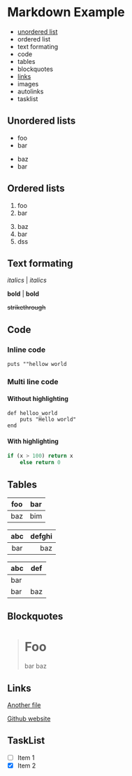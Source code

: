 # Markdown Example

- [unordered list](#unordered-lists)
- ordered list
- text formating
- code
- tables
- blockquotes
- [links](#links)
- images
- autolinks
- tasklist

## Unordered lists
 - foo
- bar
+ baz
+ bar

## Ordered lists
1. foo
2. bar
3) baz
3) bar
3) dss

## Text formating

_italics_ |
*italics*

**bold** |
__bold__

~~strikethrough~~

## Code

### Inline code
`puts ""hellow world`

### Multi line code

#### Without highlighting
```
def helloo_world
    puts "Hello world"
end
```

#### With highlighting

```js
if (x > 100) return x
    else return 0
```

## Tables

| foo | bar |
| --- | --- |
| baz | bim |

| abc | defghi |
:-: | -----------: |
bar | baz |

| abc | def |
| --- | --- |
| bar |
| bar | baz | boo |

## Blockquotes
   > # Foo
   > bar
 > baz

## Links

[Another file](Secret.md)

[Github website](htpps://github.com)

## TaskList

- [ ] Item 1
- [X] Item 2